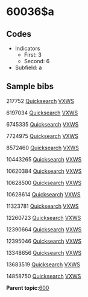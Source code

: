 # 60036$a

## Codes

-   Indicators
    -   First: 3
    -   Second: 6
-   Subfield: a

## Sample bibs

217752 [Quicksearch](https://search.library.yale.edu/catalog/217752) [VXWS](http://prodorbis.library.yale.edu:7014/vxws/GetHoldingsService?bibId=217752)

6197034 [Quicksearch](https://search.library.yale.edu/catalog/6197034) [VXWS](http://prodorbis.library.yale.edu:7014/vxws/GetHoldingsService?bibId=6197034)

6745335 [Quicksearch](https://search.library.yale.edu/catalog/6745335) [VXWS](http://prodorbis.library.yale.edu:7014/vxws/GetHoldingsService?bibId=6745335)

7724975 [Quicksearch](https://search.library.yale.edu/catalog/7724975) [VXWS](http://prodorbis.library.yale.edu:7014/vxws/GetHoldingsService?bibId=7724975)

8572460 [Quicksearch](https://search.library.yale.edu/catalog/8572460) [VXWS](http://prodorbis.library.yale.edu:7014/vxws/GetHoldingsService?bibId=8572460)

10443265 [Quicksearch](https://search.library.yale.edu/catalog/10443265) [VXWS](http://prodorbis.library.yale.edu:7014/vxws/GetHoldingsService?bibId=10443265)

10620384 [Quicksearch](https://search.library.yale.edu/catalog/10620384) [VXWS](http://prodorbis.library.yale.edu:7014/vxws/GetHoldingsService?bibId=10620384)

10628500 [Quicksearch](https://search.library.yale.edu/catalog/10628500) [VXWS](http://prodorbis.library.yale.edu:7014/vxws/GetHoldingsService?bibId=10628500)

10628614 [Quicksearch](https://search.library.yale.edu/catalog/10628614) [VXWS](http://prodorbis.library.yale.edu:7014/vxws/GetHoldingsService?bibId=10628614)

11323781 [Quicksearch](https://search.library.yale.edu/catalog/11323781) [VXWS](http://prodorbis.library.yale.edu:7014/vxws/GetHoldingsService?bibId=11323781)

12260723 [Quicksearch](https://search.library.yale.edu/catalog/12260723) [VXWS](http://prodorbis.library.yale.edu:7014/vxws/GetHoldingsService?bibId=12260723)

12390664 [Quicksearch](https://search.library.yale.edu/catalog/12390664) [VXWS](http://prodorbis.library.yale.edu:7014/vxws/GetHoldingsService?bibId=12390664)

12395046 [Quicksearch](https://search.library.yale.edu/catalog/12395046) [VXWS](http://prodorbis.library.yale.edu:7014/vxws/GetHoldingsService?bibId=12395046)

13348656 [Quicksearch](https://search.library.yale.edu/catalog/13348656) [VXWS](http://prodorbis.library.yale.edu:7014/vxws/GetHoldingsService?bibId=13348656)

13683519 [Quicksearch](https://search.library.yale.edu/catalog/13683519) [VXWS](http://prodorbis.library.yale.edu:7014/vxws/GetHoldingsService?bibId=13683519)

14858750 [Quicksearch](https://search.library.yale.edu/catalog/14858750) [VXWS](http://prodorbis.library.yale.edu:7014/vxws/GetHoldingsService?bibId=14858750)

**Parent topic:**[600](../../tags/600/600.md)

